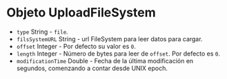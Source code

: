 # Objeto UploadFileSystem

* `type` String - `file`.
* `filsSystemURL` String - url FileSystem para leer datos para cargar.
* `offset` Integer - Por defecto su valor es `0`.
* `length` Integer - Número de bytes para leer de `offset`. Por defecto es `0`.
* `modificationTime` Double - Fecha de la última modificación en segundos, comenzando a contar desde UNIX epoch.